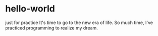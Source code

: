 # hello-world
just for practice
It's time to go to the new era of life.
So much time, I've practiced programming to realize my dream.

